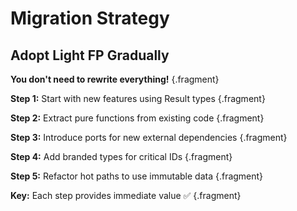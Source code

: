 # Migration Strategy

## Adopt Light FP Gradually

**You don't need to rewrite everything!** {.fragment}

**Step 1:** Start with new features using Result types {.fragment}

**Step 2:** Extract pure functions from existing code {.fragment}

**Step 3:** Introduce ports for new external dependencies {.fragment}

**Step 4:** Add branded types for critical IDs {.fragment}

**Step 5:** Refactor hot paths to use immutable data {.fragment}

**Key:** Each step provides immediate value ✅ {.fragment}

<!-- NOTES: This is not an all-or-nothing approach. Start small. Pick one principle and apply it to new code. Gradually refactor existing code as you touch it. Each principle provides value independently. -->
